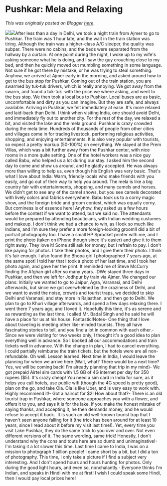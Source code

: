 # Pushkar: Mela and Relaxing

*This was originally posted on Blogger [here](https://photopensieve.blogspot.com/2018/11/pushkar-mela-and-relaxing.html)*.

![](https://blogger.googleusercontent.com/img/b/R29vZ2xl/AVvXsEgo7uTnuIqiv2b9i3KHTMppXewoL48uOEns8hDCoDmha9vg5J4PBp08I0bFLlg0XNFasrbXChmTRfPUNG7N0FxlpIjk0u8bth3Dv7cxhYWwOkCQ9VL8U4AsifO8FcFQkbMwZHYsd0yKSNSg/s5000/%255BUNSET%255D)![](https://blogger.googleusercontent.com/img/b/R29vZ2xl/AVvXsEilx_3AqS4ojx22uN7rfV9lwLH5qxsHej6Kx_rTLskPtSQVIXuTsCVySJv2fXYzOV5EmZtRxFoxbv5nhttjg69Pm_ibcIP-1CTVG3U04LPIrLCPbyeyJmMrGsEd1DAS9jmULSn1wq_zte7p/s5000/%255BUNSET%255D)After less than a day in Delhi, we took a night train from Ajmer to go to Pushkar. The train was 1 hour late, and the wait in the train station was tiring. Although the train was a higher-class A/C sleeper, the quality was subpar. There were no cabins, and the beds were separated from the hallway by a curtain. At one point during the night, I woke up to my wife's asking someone what he is doing, and I saw the guy crouching close to my bed, and then he quickly moved out mumbling something in some language. Not sure if he got there by mistake, or he was trying to steal something. Anyhow, we arrived at Ajmer early in the morning, and asked around how to get to the bus stop for Pushkar. Coming out of the train station, you are swarmed by tuk-tuk drivers, which is really annoying. We got away from the swarm, and found a tuk-tuk  with the price we where asking, and went to the bus stop. We then took a local bus to Pushkar. Local buses are as basic, uncomfortable and dirty as you can imagine. But they are safe, and always available. Arriving in Pushkar, we felt immediately at ease. It's more relaxed and laid-back than Delhi. I think when visiting India, one should avoid Delhi, and immediately fly out to another city. For the rest of the day, we relaxed a bit, and visited the lake and the mela ground. Pushkar is crazy crowded during the mela time. Hundreds of thousands of people from other cities and villages come in for trading livestock, performing religious activities, shopping, and enjoying entertainments. It is also very popular with tourists, so expect a pretty markup (50-100%) on everything. We stayed at the Prem Villas, which was a bit further away from the Pushkar center, with nice rooms in a more quite setting. One of the hotel workers was a nice guy called Babu, who helped us a lot during our stay. I asked him the second day to come and show us around, and he gladly accepted. He was always more than willing to help us, even though his English was very basic. That's what I love about India: Warm, friendly locals who make friends with you easily, and go out of their way to help you around. The mela is like a big country fair with entertainments, shopping, and many camels and horses. We didn't get to see any of the camel shows, but you see camels decorated with lively colors and fabrics everywhere. Babu took us to a corny magic show, and the foreign bride and groom contest, which was equally corny. But corniness is of essence here! Anyhow, they asked us a few hours before the contest if we want to attend, but we said no. The attendants would be prepared by attending beauticians, with Indian wedding custumes and makeup. I don't think we had a chance to win, as I look so much like Indians, and I'm sure they prefer a more foreign-looking groom!I did a bit of portrait photography too. I have a small HP Sprocket printer with me, and I print the photo (taken on iPhone though since it's easier) and give it to them right away. They love it! Some still ask for money, but I refrain to pay. I don't like paying for photos. I take their photos, and I give them their photo. I think it's fair enough. I also found the Bhopa girl I photographed 7 years ago, at the same spot! I told her that I took a photo of her last time, and I took her photo again, and gave her the print. It reminded me of Steve McCurry finding the Afghan girl after so many years. :DWe stayed three days in Pushkar, and then we left for Jodhpur by train via Ajmer. We changed our plans: Initially we wanted to go to Jaipur, Agra, Varanasi, and Delhi afterwards, but since we got overwhelmed by the craziness of Delhi, and we want to avoid the noise, crowds and tourist traps, we decided to skip Delhi and Varanasi, and stay more in Rajasthan, and then go to Delhi. We plan to go to Khuri village afterwards, and spend a few days relaxing there. I went there 7 years ago, and I loved it. Hopefully this time, it's as serene and as rewarding as the last time. I called Mr. Badal Singh and he said he will have a place for us at his house. Fantastic!Notes- One thing that I love about traveling is meeting other like-minded tourists. They all have fascinating stories to tell, and you find a lot in common with each other.- Since we were visiting for two weeks only, I thought it's a good idea to plan everything well in advance. So I booked all our accommodations and train tickets well in advance. With the change in plan, I had to cancel everything. I could partially reimburse the train tickets, but the hotels were are all non-refundable. Oh well. Lesson learned. Next time in India, I would leave the planning for when we arrive here (Wait, what? There would be a next time? Yes, we will be coming back! I'm already planning that trip in my mind)- We got prepaid Airtel sim cards with 1.5 GB of 4G internet per day for 350 rupees (\$5). It's crazy cheap! You need a sim card in India for sure, as it helps you call hotels, use public wifi (though the 4G speed is pretty good), plan on the go, and take Ola. Ola is like Uber, and is very easy to work with. Highly recommend it!- Got a haircut for \$2! How about that?- There is an old tourist trap in Pushkar, where someone approaches you with a flower, and offers it to you, and says it is for the lake. If you make the honest mistake of saying thanks, and accepting it, he then demands money, and he would refuse to accept it back.  It is such an old well-known tourist trap that I haven't seen anyone falling for it (the trick has been around for at least 10 years, since I read about it before my visit last time!). Yet, every time you visit Lake Pushkar, they do the same trick to you over and over. Not even different versions of it. The same wording, same trick! Honestly, I don't understand why the cons and touts here are so dumb and unimaginative!- I'm taking it a lot slower this time. Last time I came to India, I was on a mission to photograph 1 billion people! I came short by a bit, but I did a ton of photography. This time, I only take a picture if I find a subject very interesting. And I don't spend hours and hours hunting for photos. Only during the good light hours, and even so, nonchalantly.- Everyone thinks I'm Indian, and speaks in Hindi with me at first! I wish I could speak some Hindi, then I would pay local prices here!